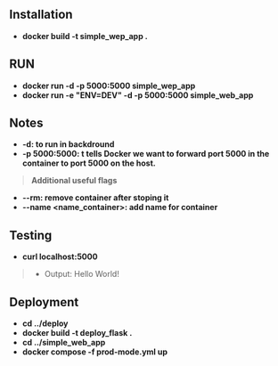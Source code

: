 ## Installation

* **docker build -t simple_wep_app .**

## RUN

* **docker run -d -p 5000:5000 simple_wep_app**
* **docker run -e "ENV=DEV" -d -p 5000:5000 simple_web_app**

## Notes

* **-d: to run in backdround**
* **-p 5000:5000: t tells Docker we want to forward port 5000 in the container to port 5000 on the host.**

> **Additional useful flags**
* **--rm: remove container after stoping it**
* **--name <name_container>: add name for container**

## Testing

* **curl localhost:5000**
> * Output: Hello World!

## Deployment

* **cd ../deploy**
* **docker build -t deploy_flask .**
* **cd ../simple_web_app**
* **docker compose -f prod-mode.yml up**
